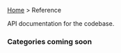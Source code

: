 [Home](../../README.md) &gt; Reference

API documentation for the codebase.

### Categories coming soon